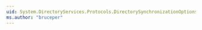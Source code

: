 ```yaml
---
uid: System.DirectoryServices.Protocols.DirectorySynchronizationOptions
ms.author: "bruceper"
---
```

